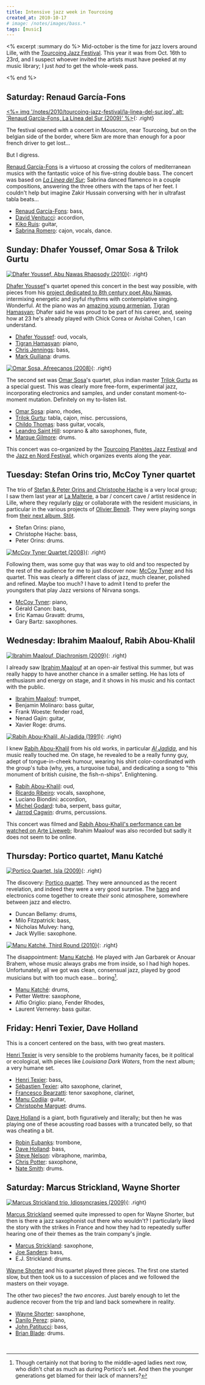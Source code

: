 ```yaml
---
title: Intensive jazz week in Tourcoing
created_at: 2010-10-17
# image: /notes/images/bass.*
tags: [music]
---
```

<% excerpt :summary do %>
Mid-october is the time for jazz lovers around Lille, with the [Tourcoing Jazz Festival][tjf].
This year it was from Oct. 16th to 23rd, and I suspect whoever invited the artists must have peeked at my music library; I just _had_ to get the whole-week pass.

[tjf]: http://tourcoing-jazz-festival.com
[jen]: http://www.jazzenord.com
<% end %>


## Saturday: Renaud García-Fons

[<%= img '/notes/2010/tourcoing-jazz-festival/la-linea-del-sur.jpg', alt: 'Renaud García-Fons, La Línea del Sur (2009)' %>][linea]{: .right}

The festival opened with a concert in Mouscron, near Tourcoing, but on the belgian side of the border, where 5km are more than enough for a poor french driver to get lost…

But I digress.

[Renaud García-Fons][rgf] is a virtuoso at crossing the colors of mediterranean musics with the fantastic voice of his five-string double bass.
The concert was based on [_La Línea del Sur_][linea]; Sabrina danced flamenco in a couple compositions, answering the three others with the taps of her feet.
I couldn't help but imagine Zakir Hussain conversing with her in ultrafast tabla beats…

- [Renaud García-Fons][rgf]: bass,
- [David Venitucci](http://www.davidvenitucci.fr): accordion,
- [Kiko Ruis](http://www.myspace.com/kikoruiz): guitar,
- [Sabrina Romero](http://www.myspace.com/sabrinaromero): cajon, vocals, dance.

[rgf]: http://www.renaudgarciafons.com
[linea]: http://www.amazon.fr/gp/product/B001MUJSBO?ie=UTF8&tag=playingtenuki-21&linkCode=as2&camp=1642&creative=19458&creativeASIN=B001MUJSBO


## Sunday: Dhafer Youssef, Omar Sosa & Trilok Gurtu

[![Dhafer Youssef, Abu Nawas Rhapsody (2010)](/notes/2010/tourcoing-jazz-festival/abu-nawas-rhapsody.jpg)][abunawas]{: .right}

[Dhafer Youssef][]'s quartet opened this concert in the best way possible, with pieces from his [project dedicated to 8th century poet Abu Nawas][abunawas], intermixing energetic and joyful rhythms with contemplative singing. Wonderful.
At the piano was an [amazing young armenian](http://liveweb.arte.tv/fr/video/Tigran_Hamasyan_au_festival_Souillac_en_Jazz/), [Tigran Hamasyan][]; Dhafer said he was proud to be part of his career, and, seeing how at 23 he's already played with Chick Corea or Avishai Cohen, I can understand.

- [Dhafer Youssef][]: oud, vocals,
- [Tigran Hamasyan][]: piano,
- [Chris Jennings](http://chrisjenningsbass.com): bass,
- [Mark Guiliana](http://www.markguiliana.com): drums.

[Dhafer Youssef]: http://www.dhaferyoussef.com
[Tigran Hamasyan]: http://www.tigranhamasyan.com

[![Omar Sosa, Afreecanos (2008)](/notes/2010/tourcoing-jazz-festival/afreecanos.jpg)][afreecanos]{: .right}

The second set was [Omar Sosa][]'s quartet, plus indian master [Trilok Gurtu][] as a special guest.
This was clearly more free-form, experimental jazz, incorporating electronics and samples, and under constant moment-to-moment mutation.
Definitely on my to-listen list.

- [Omar Sosa][]: piano, rhodes,
- [Trilok Gurtu][]: tabla, cajon, misc. percussions,
- [Childo Thomas](http://www.myspace.com/childotomas): bass guitar, vocals,
- [Leandro Saint Hill](http://www.myspace.com/leandrosainthill): soprano & alto saxophones, flute,
- [Marque Gilmore](http://www.drumfm.com/home.html): drums.

This concert was co-organized by the [Tourcoing Planètes Jazz Festival][tjf] and the [Jazz en Nord Festival][jen], which organizes events along the year.

[Omar Sosa]: http://www.omarsosa.com
[Trilok Gurtu]: http://www.trilokgurtu.net
[abunawas]: http://www.amazon.fr/gp/product/B0034JV5WG?ie=UTF8&tag=playingtenuki-21&linkCode=as2&camp=1642&creative=19458&creativeASIN=B0034JV5WG
[afreecanos]: http://www.amazon.fr/gp/product/B00125A2KK?ie=UTF8&tag=playingtenuki-21&linkCode=as2&camp=1642&creative=19458&creativeASIN=B00125A2KK


## Tuesday: Stefan Orins trio, McCoy Tyner quartet

The trio of [Stefan & Peter Orins and Christophe Hache](http://www.myspace.com/stefanorins) is a very local group; I saw them last year at [La Malterie](http://www.lamalterie.com/), a bar / concert cave / artist residence in Lille, where they regularly [play](http://www.lamalterie.com/fr/evenement/concert/stefan-orins-trio-sortie-de-disque) or collaborate with the resident musicians, in particular in the various projects of [Olivier Benoît](http://obenoitmusic.free.fr/indexbis.htm). They were playing songs from [their next album, Stöt][stot].

- Stefan Orins: piano,
- Christophe Hache: bass,
- Peter Orins: drums.

[![McCoy Tyner Quartet (2008)](/notes/2010/tourcoing-jazz-festival/mccoy.jpg)][mccoy]{: .right}

Following them, was some guy that was way to old and too respected by the rest of the audience for me to just discover now: [McCoy Tyner][] and his quartet. This was clearly a different class of jazz, much cleaner, polished and refined.
Maybe too much? I have to admit I tend to prefer the youngsters that play Jazz versions of Nirvana songs.

- [McCoy Tyner][]: piano,
- Gérald Canon: bass,
- Eric Kamau Gravatt: drums,
- Gary Bartz: saxophones.

[McCoy Tyner]: http://mccoytyner.com
[stot]: http://www.amazon.fr/gp/product/B0046CUJWW?ie=UTF8&tag=playingtenuki-21&linkCode=as2&camp=1642&creative=19458&creativeASIN=B0046CUJWW
[mccoy]: http://www.amazon.fr/gp/product/B000UZ4GUK?ie=UTF8&tag=playingtenuki-21&linkCode=as2&camp=1642&creative=19458&creativeASIN=B000UZ4GUK


## Wednesday: Ibrahim Maalouf, Rabih Abou-Khalil

[![Ibrahim Maalouf, Diachronism (2009)](/notes/2010/tourcoing-jazz-festival/diachronism.jpg)][aljadida]{: .right}

I already saw [Ibrahim Maalouf][] at an open-air festival this summer, but was really happy to have another chance in a smaller setting.
He has lots of enthusiasm and energy on stage, and it shows in his music and his contact with the public.

- [Ibrahim Maalouf][]: trumpet,
- Benjamin Molinaro: bass guitar,
- Frank Woeste: fender road,
- Nenad Gajin: guitar,
- Xavier Roge: drums.

[Ibrahim Maalouf]: http://www.myspace.com/ibrahimmaalouf

[![Rabih Abou-Khalil, Al-Jadida (1991)](/notes/2010/tourcoing-jazz-festival/al-jadida.jpg)][aljadida]{: .right}

I knew [Rabih Abou-Khalil][] from his old works, in particular [_Al Jadida_][aljadida], and his music really touched me.
On stage, he revealed to be a really funny guy, adept of tongue-in-cheek humour, wearing his shirt color-coordinated with the group's tuba (why, yes, a turquoise tuba), and dedicating a song to "this monument of british cuisine, the fish-n-ships". Enlightening.

- [Rabih Abou-Khalil][]: oud,
- [Ricardo Ribeiro](http://www.myspace.com/ricardoribeirofado): vocals, saxophone,
- Luciano Biondini: accordion,
- [Michel Godard](http://www.michel-godard.fr): tuba, serpent, bass guitar,
- [Jarrod Cagwin](http://jarrodcagwin.com): drums, percussions.

This concert was filmed and [Rabih Abou-Khalil's performance can be watched on Arte Liveweb](http://liveweb.arte.tv/fr/video/Le_Rabih_Abou-Khalil_Quintet_au_Tourcoing_Jazz_Festival/); Ibrahim Maalouf was also recorded but sadly it does not seem to be online.

[Rabih Abou-Khalil]: http://www.myspace.com/rabihaboukhalil
[aljadida]: http://www.amazon.fr/gp/product/B000005C8Z?ie=UTF8&tag=playingtenuki-21&linkCode=as2&camp=1642&creative=19458&creativeASIN=B000005C8Z
[diachronism]: http://www.amazon.fr/gp/product/B0030MLQ0I?ie=UTF8&tag=playingtenuki-21&linkCode=as2&camp=1642&creative=19458&creativeASIN=B0030MLQ0I


## Thursday: Portico quartet, Manu Katché

[![Portico Quartet, Isla (2009)](/notes/2010/tourcoing-jazz-festival/isla.jpg)][isla]{: .right}

The discovery: [Portico quartet](http://porticoquartet.com).
They were announced as the recent revelation, and indeed they were a very good surprise.
The [hang](http://www.hangdrum.com/) and electronics come together to create _their_ sonic atmosphere, somewhere between jazz and electro.

- Duncan Bellamy: drums,
- Milo Fitzpatrick: bass,
- Nicholas Mulvey: hang,
- Jack Wyllie: saxophone.

[![Manu Katché, Third Round (2010)](/notes/2010/tourcoing-jazz-festival/third-round.jpg)][thirdround]{: .right}

The disappointment: [Manu Katché][manu].
He played with Jan Garbarek or Anouar Brahem, whose music always grabs me from inside, so I had high hopes.
Unfortunately, all we got was clean, consensual jazz, played by good musicians but with too much ease… boring[^talking].

- [Manu Katché][manu]: drums,
- Petter Wettre: saxophone,
- Alfio Origlio: piano, Fender Rhodes,
- Laurent Vernerey: bass guitar.

[manu]: http://www.manu-katche.com
[isla]: http://www.amazon.fr/gp/product/B002RWJF8W?ie=UTF8&tag=playingtenuki-21&linkCode=as2&camp=1642&creative=19458&creativeASIN=B002RWJF8W
[thirdround]: http://www.amazon.fr/gp/product/B003616M3O?ie=UTF8&tag=playingtenuki-21&linkCode=as2&camp=1642&creative=19458&creativeASIN=B003616M3O

[^talking]: Though certainly not that boring to the middle-aged ladies next row, who didn't chat as much as during Portico's set. And then the younger generations get blamed for their lack of manners?


## Friday: Henri Texier, Dave Holland

This is a concert centered on the bass, with two great masters.

[Henri Texier][] is very sensible to the problems humanity faces, be it political or ecological, with pieces like _Louisiana Dark Waters_, from the next album; a very humane set.

- [Henri Texier][]: bass,
- [Sébastien Texier](http://www.myspace.com/sebastientexier): alto saxophone, clarinet,
- [Francesco Bearzatti](http://www.francescobearzatti.com): tenor saxophone, clarinet,
- [Manu Codjia](http://www.myspace.com/manucodjia): guitar,
- [Christophe Marguet](http://www.christophemarguet.net): drums.

[Henri Texier]: http://www.label-bleu.com/artist.php?artist_id=91

[Dave Holland][] is a giant, both figuratively and literally; but then he was playing one of these acousting road basses with a truncated belly, so that was cheating a bit.

- [Robin Eubanks](http://www.robineubanks.com): trombone,
- [Dave Holland][]: bass,
- [Steve Nelson](http://en.wikipedia.org/wiki/Steve_Nelson_(vibraphonist)): vibraphone, marimba,
- [Chris Potter](http://www.chrispottermusic.com): saxophone,
- [Nate Smith](http://www.myspace.com/waterbabymusic): drums.

[Dave Holland]: http://www.daveholland.com


## Saturday: Marcus Strickland, Wayne Shorter

[![Marcus Strickland trio, Idiosyncrasies (2009)](/notes/2010/tourcoing-jazz-festival/idiosyncrasies.jpg)][idiosyncrasies]{: .right}

[Marcus Strickland][] seemed quite impressed to open for Wayne Shorter, but then is there a jazz saxophonist out there who wouldn't?
I particularly liked the story with the strikes in France and how they had to repeatedly suffer hearing one of their themes as the train company's jingle.

- [Marcus Strickland][]: saxophone,
- [Joe Sanders](http://joesandersbass.com): bass,
- E.J. Strickland: drums.

[Marcus Strickland]: http://www.marcusstrickland.com
[idiosyncrasies]: http://www.amazon.fr/gp/product/B002HJZ5DO?ie=UTF8&tag=playingtenuki-21&linkCode=as2&camp=1642&creative=19458&creativeASIN=B002HJZ5DO

[Wayne Shorter][] and his quartet played three pieces.
The first one started slow, but then took us to a succession of places and we followed the masters on their voyage.

The other two pieces? the _two encores_.
Just barely enough to let the audience recover from the trip and land back somewhere in reality.

- [Wayne Shorter][]: saxophone,
- [Danilo Perez](http://www.daniloperez.com): piano,
- [John Patitucci](http://www.johnpatitucci.com): bass,
- [Brian Blade](http://www.brianblade.com): drums.

[Wayne Shorter]: http://www.vervemusicgroup.com/wayneshorter

<img src="http://www.assoc-amazon.fr/e/ir?t=playingtenuki-21&l=as2&o=8&a=B001MUJSBO" width="1" height="1" border="0" alt="" style="border:none !important; margin:0px !important;" />
<img src="http://www.assoc-amazon.fr/e/ir?t=playingtenuki-21&l=as2&o=8&a=B0034JV5WG" width="1" height="1" border="0" alt="" style="border:none !important; margin:0px !important;" />
<img src="http://www.assoc-amazon.fr/e/ir?t=playingtenuki-21&l=as2&o=8&a=B00125A2KK" width="1" height="1" border="0" alt="" style="border:none !important; margin:0px !important;" />
<img src="http://www.assoc-amazon.fr/e/ir?t=playingtenuki-21&l=as2&o=8&a=B002RWJF8W" width="1" height="1" border="0" alt="" style="border:none !important; margin:0px !important;" />
<img src="http://www.assoc-amazon.fr/e/ir?t=playingtenuki-21&l=as2&o=8&a=B003616M3O" width="1" height="1" border="0" alt="" style="border:none !important; margin:0px !important;" />
<img src="http://www.assoc-amazon.fr/e/ir?t=playingtenuki-21&l=as2&o=8&a=B000005C8Z" width="1" height="1" border="0" alt="" style="border:none !important; margin:0px !important;" />
<img src="http://www.assoc-amazon.fr/e/ir?t=playingtenuki-21&l=as2&o=8&a=B0030MLQ0I" width="1" height="1" border="0" alt="" style="border:none !important; margin:0px !important;" />
<img src="http://www.assoc-amazon.fr/e/ir?t=playingtenuki-21&l=as2&o=8&a=B0046CUJWW" width="1" height="1" border="0" alt="" style="border:none !important; margin:0px !important;" />
<img src="http://www.assoc-amazon.fr/e/ir?t=playingtenuki-21&l=as2&o=8&a=B000UZ4GUK" width="1" height="1" border="0" alt="" style="border:none !important; margin:0px !important;" />
<img src="http://www.assoc-amazon.fr/e/ir?t=playingtenuki-21&l=as2&o=8&a=B002HJZ5DO" width="1" height="1" border="0" alt="" style="border:none !important; margin:0px !important;" />
